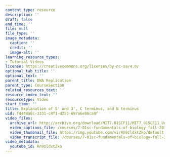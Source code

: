 ```yaml
---
content_type: resource
description: ''
draft: false
end_time: ''
file: null
file_type: ''
image_metadata:
  caption: ''
  credit: ''
  image-alt: ''
learning_resource_types:
- Tutorial Videos
license: https://creativecommons.org/licenses/by-nc-sa/4.0/
optional_tab_title: ''
optional_text: ''
parent_title: DNA Replication
parent_type: CourseSection
related_resources_text: ''
resource_index_text: ''
resourcetype: Video
start_time: ''
title: Explanation of 5' and 3', C terminus, and N terminus
uid: f4448a8c-3331-c4f1-d253-697a6e86ca8f
video_files:
  archive_url: http://archive.org/download/MIT7.01SCF11/MIT7_01SCF11_Un2Ses2_Rec_300k.mp4
  video_captions_file: /courses/7-01sc-fundamentals-of-biology-fall-2011/dfbf0673849558aebc6a778b35aaccc7_Rn9zldxtZko.vtt
  video_thumbnail_file: https://img.youtube.com/vi/Rn9zldxtZko/default.jpg
  video_transcript_file: /courses/7-01sc-fundamentals-of-biology-fall-2011/18795028ca728b161115c15493bec93f_Rn9zldxtZko.pdf
video_metadata:
  youtube_id: Rn9zldxtZko
---
```

